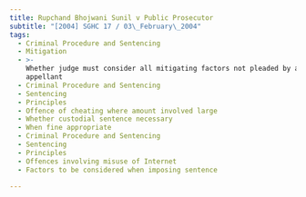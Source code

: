 ```yaml
---
title: Rupchand Bhojwani Sunil v Public Prosecutor
subtitle: "[2004] SGHC 17 / 03\_February\_2004"
tags:
  - Criminal Procedure and Sentencing
  - Mitigation
  - >-
    Whether judge must consider all mitigating factors not pleaded by accused or
    appellant
  - Criminal Procedure and Sentencing
  - Sentencing
  - Principles
  - Offence of cheating where amount involved large
  - Whether custodial sentence necessary
  - When fine appropriate
  - Criminal Procedure and Sentencing
  - Sentencing
  - Principles
  - Offences involving misuse of Internet
  - Factors to be considered when imposing sentence

---
```


